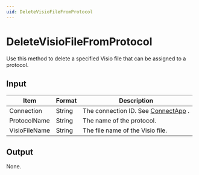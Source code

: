 ```yaml
---
uid: DeleteVisioFileFromProtocol
---
```


# DeleteVisioFileFromProtocol

Use this method to delete a specified Visio file that can be assigned to a protocol.

## Input

| Item          | Format | Description                                          |
|---------------|--------|------------------------------------------------------|
| Connection    | String | The connection ID. See [ConnectApp](xref:ConnectApp) . |
| ProtocolName  | String | The name of the protocol.                            |
| VisioFileName | String | The file name of the Visio file.                     |

## Output

None.

